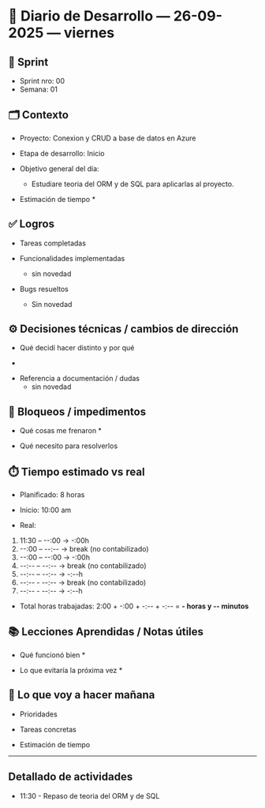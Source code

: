 # 📓 Diario de Desarrollo — 26-09-2025 — viernes
## 🏃 Sprint
- Sprint nro: 00
- Semana: 01

## 🗂️ Contexto
- Proyecto: Conexion y CRUD a base de datos en Azure 
- Etapa de desarrollo: Inicio
- Objetivo general del día: 
  * Estudiare teoria del ORM y de SQL para aplicarlas al proyecto. 


- Estimación de tiempo
  * 


## ✅ Logros
- Tareas completadas  

- Funcionalidades implementadas
  * sin novedad

- Bugs resueltos
  * Sin novedad

## ⚙️ Decisiones técnicas / cambios de dirección
- Qué decidí hacer distinto y por qué
 * 

- Referencia a documentación / dudas
  * sin novedad

## 🚧 Bloqueos / impedimentos
- Qué cosas me frenaron
  * 

- Qué necesito para resolverlos


## ⏱️ Tiempo estimado vs real

 - Planificado: 8 horas

 - Inicio: 10:00 am

 - Real:

  1. 11:30 – --:00 → -:00h
  2. --:00 – --:-- → break (no contabilizado)
  3. --:00 – --:00 → -:00h
  3. --:-- – --:-- → break (no contabilizado)
  3. --:-- – --:-- → -:--h
  4. --:-- - --:-- → break (no contabilizado)
  5. --:-- - --:-- → -:--h

 - Total horas trabajadas: 2:00 + -:00 + -:-- + -:--  = **- horas y -- minutos**

## 📚 Lecciones Aprendidas / Notas útiles
- Qué funcionó bien
  * 

- Lo que evitaría la próxima vez
  * 

## 🔮 Lo que voy a hacer mañana
- Prioridades

- Tareas concretas

- Estimación de tiempo

---

## Detallado de actividades

 - 11:30 - Repaso de teoria del ORM y de SQL
